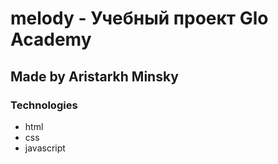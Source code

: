 # melody - Учебный проект Glo Academy

## Made by Aristarkh Minsky

### Technologies
- html
- css
- javascript
